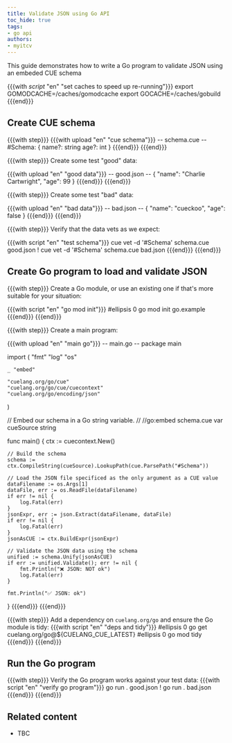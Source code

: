 ```yaml
---
title: Validate JSON using Go API
toc_hide: true
tags:
- go api
authors:
- myitcv
---
```


This guide demonstrates how to write a Go program to validate JSON using an
embeded CUE schema

{{{with _script_ "en" "set caches to speed up re-running"}}}
export GOMODCACHE=/caches/gomodcache
export GOCACHE=/caches/gobuild
{{{end}}}

## Create CUE schema

{{{with step}}}
{{{with upload "en" "cue schema"}}}
-- schema.cue --
#Schema: {
	name?: string
	age?:  int
}
{{{end}}}
{{{end}}}

{{{with step}}}
Create some test "good" data:

{{{with upload "en" "good data"}}}
-- good.json --
{
    "name": "Charlie Cartwright",
    "age": 99
}
{{{end}}}
{{{end}}}

{{{with step}}}
Create some test "bad" data:

{{{with upload "en" "bad data"}}}
-- bad.json --
{
    "name": "cueckoo",
    "age": false
}
{{{end}}}
{{{end}}}

{{{with step}}}
Verify that the data vets as we expect:

{{{with script "en" "test schema"}}}
cue vet -d '#Schema' schema.cue good.json
! cue vet -d '#Schema' schema.cue bad.json
{{{end}}}
{{{end}}}

## Create Go program to load and validate JSON

{{{with step}}}
Create a Go module, or use an existing one if that's more suitable for your situation:

{{{with script "en" "go mod init"}}}
#ellipsis 0
go mod init go.example
{{{end}}}
{{{end}}}

{{{with step}}}
Create a main program:

{{{with upload "en" "main go"}}}
-- main.go --
package main

import (
	"fmt"
	"log"
	"os"

	_ "embed"

	"cuelang.org/go/cue"
	"cuelang.org/go/cue/cuecontext"
	"cuelang.org/go/encoding/json"
)

// Embed our schema in a Go string variable.
//
//go:embed schema.cue
var cueSource string

func main() {
	ctx := cuecontext.New()

	// Build the schema
	schema := ctx.CompileString(cueSource).LookupPath(cue.ParsePath("#Schema"))

	// Load the JSON file specificed as the only argument as a CUE value
	dataFilename := os.Args[1]
	dataFile, err := os.ReadFile(dataFilename)
	if err != nil {
		log.Fatal(err)
	}
	jsonExpr, err := json.Extract(dataFilename, dataFile)
	if err != nil {
		log.Fatal(err)
	}
	jsonAsCUE := ctx.BuildExpr(jsonExpr)

	// Validate the JSON data using the schema
	unified := schema.Unify(jsonAsCUE)
	if err := unified.Validate(); err != nil {
		fmt.Println("❌ JSON: NOT ok")
		log.Fatal(err)
	}

	fmt.Println("✅ JSON: ok")
}
{{{end}}}
{{{end}}}

{{{with step}}}
Add a dependency on `cuelang.org/go` and ensure the Go module is tidy:
{{{with script "en" "deps and tidy"}}}
#ellipsis 0
go get cuelang.org/go@${CUELANG_CUE_LATEST}
#ellipsis 0
go mod tidy
{{{end}}}
{{{end}}}

## Run the Go program

{{{with step}}}
Verify the Go program works against your test data:
{{{with script "en" "verify go program"}}}
go run . good.json
! go run . bad.json
{{{end}}}
{{{end}}}


## Related content

- TBC
